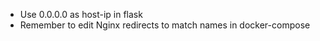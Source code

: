 - Use 0.0.0.0 as host-ip in flask
- Remember to edit Nginx redirects to match names in docker-compose
